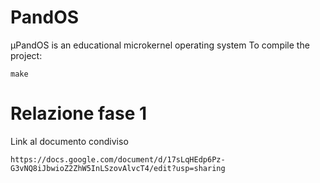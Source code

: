 # PandOS
µPandOS is an educational microkernel operating system
To compile the project:

```
make
```

# Relazione fase 1
Link al documento condiviso

```
https://docs.google.com/document/d/17sLqHEdp6Pz-G3vNQ8iJbwioZ2ZhW5InLSzovAlvcT4/edit?usp=sharing
```
